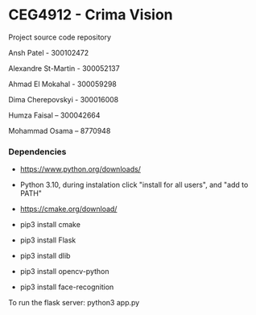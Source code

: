 # CEG4912 - Crima Vision

Project source code repository

Ansh Patel - 300102472

Alexandre St-Martin - 300052137

Ahmad El Mokahal - 300059298

Dima Cherepovskyi - 300016008

Humza Faisal – 300042664

Mohammad Osama – 8770948

### Dependencies

* https://www.python.org/downloads/
* Python 3.10, during instalation click "install for all users", and "add to PATH"


* https://cmake.org/download/
* pip3 install cmake


* pip3 install Flask
* pip3 install dlib
* pip3 install opencv-python
* pip3 install face-recognition

To run the flask server: python3 app.py

